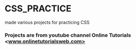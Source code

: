 # CSS_PRACTICE
made various projects for practicing CSS

### Projects are from youtube channel Online Tutorials <www.onlinetutorialsweb.com>
